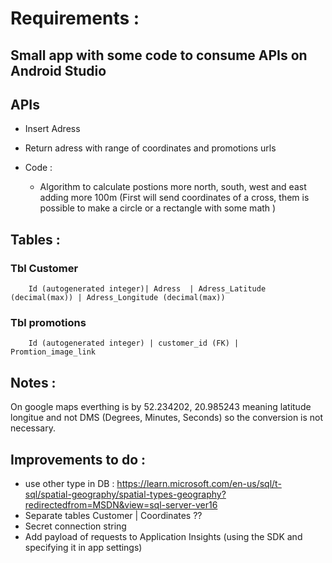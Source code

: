 
# Requirements : 
##  Small app with some code to consume APIs on Android Studio

## APIs 
- Insert Adress
- Return adress with range of coordinates and promotions urls

- Code : 
    - Algorithm to calculate postions more north, south, west and east adding more 100m (First will send coordinates of a cross, them is possible to make a circle or a rectangle with some math )
    
## Tables :
###  Tbl Customer 
```
    Id (autogenerated integer)| Adress  | Adress_Latitude (decimal(max)) | Adress_Longitude (decimal(max))
```
    
### Tbl promotions 
```
    Id (autogenerated integer) | customer_id (FK) | Promtion_image_link 
```
    
## Notes : 
On google maps everthing is by 52.234202, 20.985243 meaning latitude longitue and not DMS (Degrees, Minutes, Seconds) so the conversion is not necessary. 
    
## Improvements to do : 
- use other type in DB : https://learn.microsoft.com/en-us/sql/t-sql/spatial-geography/spatial-types-geography?redirectedfrom=MSDN&view=sql-server-ver16
- Separate tables Customer | Coordinates ??
- Secret connection string
- Add payload of requests to Application Insights (using the SDK and specifying it in app settings)